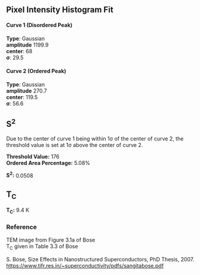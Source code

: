 ## Pixel Intensity Histogram Fit

#### Curve 1 (Disordered Peak)
**Type**: Gaussian\
**amplitude** 1199.9\
**center**: 68\
**σ**: 29.5

#### Curve 2 (Ordered Peak)
**Type**: Gaussian\
**amplitude** 270.7\
**center**: 119.5\
**σ**: 56.6



## S<sup>2</sup>

Due to the center of curve 1 being within 1σ of the center of
curve 2, the threshold value is set at 1σ above the center of curve 2.

**Threshold Value:** 176\
**Ordered Area Percentage:** 5.08%

**S<sup>2</sup>:** 0.0508

## T<sub>C</sub>
**T<sub>C</sub>:**  9.4 K


### Reference
TEM image from Figure 3.1a of Bose\
T<sub>C</sub> given in Table 3.3 of Bose


S. Bose, Size Effects in Nanostructured Superconductors, PhD Thesis, 2007.
https://www.tifr.res.in/~superconductivity/pdfs/sangitabose.pdf